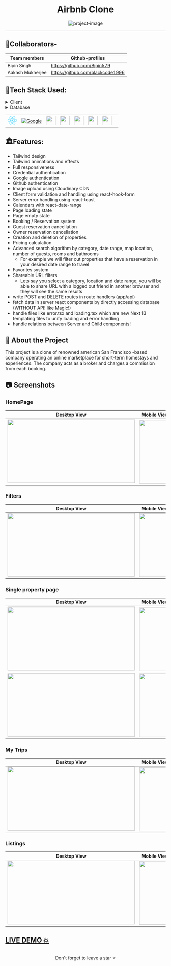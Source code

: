 <h1 align="center" id="title">Airbnb Clone</h1>

<p align="center"><img src="https://user-images.githubusercontent.com/99184393/185779974-a31a9f47-f8d3-42ea-b7f8-4a2971774615.png" alt="project-image" width="300" height="150/"></p>
<hr/>


## :handshake:Collaborators-

| Team members | Github-profiles |
| ------ | ------ |
| Bipin Singh | <https://github.com/Bipin579> |
| Aakash Mukherjee  | <https://github.com/blackcode1996> | 

## :space_invader:Tech Stack Used:

<details>
  <summary>Client</summary>
  <ul>
    <li><a href="https://#/">Typescript</a></li>
    <li><a href="https://nextjs.org/">Next.js</a></li>
    <li><a href="https://reactjs.org/">React.js</a></li>
    <li><a href="https://tailwindcss.com/">TailwindCSS</a></li>
    <li><a href="https://www.prisma.io">Prisma</a></li>
  </ul>
</details>

<details>
<summary>Database</summary>
  <ul>
  <li><a href="https://firebase.google.com">Mongodb</a></li>
  <li><a href="https://cloudinary.com/">Cloudinary</a></li>
  </ul>
</details>

<table>
    <tr>
        <td>
<a href="#"><img src="https://raw.githubusercontent.com/devicons/devicon/master/icons/react/react-original.svg" alt="" width="30" height="30" /></a>
        </td>
                <td>
<a href="#"><img src="https://user-images.githubusercontent.com/99184393/183096870-fdf58e59-d78c-44f4-bd1c-f9033c16d907.png" alt="Google" width="30" height="30" /></a>
        </td>
                        <td>
<a href="#"><img src="https://user-images.githubusercontent.com/99184393/179383376-874f547c-4e6f-4826-850e-706b009e7e2b.png" alt="" width="30" height="30" /></a>
        </td>
                              <td>
<a href="#"><img src="https://user-images.githubusercontent.com/99184393/181918664-569af962-756c-438c-b350-294f042e6f61.png" alt="" width="30" height="30" /></a>
        </td>
                        <td>
<a href="#"><img src="https://user-images.githubusercontent.com/99184393/180462270-ea4a249c-627c-4479-9431-5c3fd25454c4.png" alt="" width="30" height="30" /></a>
        </td>
                                      <td>
<a href="#"><img src="https://user-images.githubusercontent.com/99184393/229775276-a7cb148b-7fbd-4334-a07f-f2223bc49f62.png" alt="" width="30"height="30"/></a>
        </td>
      <td>
<a href="#"><img src="https://user-images.githubusercontent.com/99184393/204170976-0e5c6e2a-2b41-483d-adbd-d5d1e40b8d15.png" alt="" width="30"height="30"/></a>
        </td>
        <td>
<a href="#"><img src="https://user-images.githubusercontent.com/99184393/214867309-7b59fa0e-c872-484e-bc8f-462896c54d2a.png" alt="" height="30"/></a>
        </td>
    </tr>
</table>

## 🏛️Features:

- Tailwind design
- Tailwind animations and effects
- Full responsiveness
- Credential authentication
- Google authentication
- Github authentication
- Image upload using Cloudinary CDN
- Client form validation and handling using react-hook-form
- Server error handling using react-toast
- Calendars with react-date-range
- Page loading state
- Page empty state
- Booking / Reservation system
- Guest reservation cancellation
- Owner reservation cancellation
- Creation and deletion of properties
- Pricing calculation
- Advanced search algorithm by category, date range, map location, number of guests, rooms and bathrooms
    - For example we will filter out properties that have a reservation in your desired date range to travel
- Favorites system
- Shareable URL filters
    - Lets say you select a category, location and date range, you will be able to share URL with a logged out friend in another browser and they will see the same results
- write POST and DELETE routes in route handlers (app/api)
- fetch data in server react components by directly accessing database (WITHOUT API! like Magic!)
- handle files like error.tsx and loading.tsx which are new Next 13 templating files to unify loading and error handling
- handle relations between Server and Child components!

## :star2: About the Project

This project is a clone of renowned american San Francisco -based company operating an online marketplace for short-term homestays and experiences. The company acts as a broker and charges a commission from each booking.

## :camera: Screenshots

### HomePage
| Desktop View | Mobile View |
| ------ | ------ |
| <img width="400" height="200" src="https://user-images.githubusercontent.com/110044436/233092331-c37f7c33-ffce-41bf-ba01-e3a4b7bcb386.png"  /> | <img align="center"  width="100" height="200" src="https://user-images.githubusercontent.com/110044436/233092093-aef76163-483c-482b-b8c1-9669447b19a4.png"> |

### Filters
| Desktop View | Mobile View |
| ------ | ------ |
| <img width="400" height="200" src="https://user-images.githubusercontent.com/110044436/233095186-6b9cbea9-50af-4b40-884c-9ff3ad4e6493.png"  /> | <img align="center"  width="100" height="200" src="https://user-images.githubusercontent.com/110044436/233095015-3632943c-15d5-4cd2-99bd-afcd3860fca4.png"> |

### Single property page
| Desktop View | Mobile View |
| ------ | ------ |
| <img width="400" height="200" src="https://user-images.githubusercontent.com/110044436/233096699-6a1f3a16-ddd8-46c3-88dc-85818fc540b5.png"  /> | <img align="center"  width="100" height="200" src="https://user-images.githubusercontent.com/110044436/233096512-b779984f-840b-45f4-bdb0-119e1aabf98f.png"> |
| <img width="400" height="200" src="https://user-images.githubusercontent.com/110044436/233097233-4f915041-cd1e-4641-80a0-66b1c6fcc45d.png"  /> | <img align="center"  width="100" height="200" src="https://user-images.githubusercontent.com/110044436/233097074-407d11a5-8d5e-495f-8382-00b45367ea9d.png"> |

### My Trips
| Desktop View | Mobile View |
| ------ | ------ |
| <img width="400" height="200" src="https://user-images.githubusercontent.com/110044436/233098119-d963164b-82e9-4207-861d-0238476b64f0.png"  /> | <img align="center"  width="100" height="200" src="https://user-images.githubusercontent.com/110044436/233097964-5a25a6d3-6396-4abe-a875-a91823de77ce.png"> |

### Listings
| Desktop View | Mobile View |
| ------ | ------ |
| <img width="400" height="200" src="https://user-images.githubusercontent.com/110044436/233105835-39d38b96-3650-4754-a037-e5a688f611fb.gif"  /> | <img align="center"  width="100" height="200" src="https://user-images.githubusercontent.com/110044436/233105722-b8490f3e-8e0a-49cf-8a4d-55aee2ca0465.gif"> |



## <a href="https://airbnd-clone-ba.vercel.app/" target="_blank">LIVE DEMO 💥</a>
<br />

<div align="center">Don't forget to leave a star ⭐️</div>
